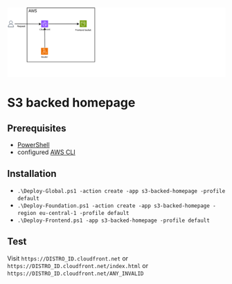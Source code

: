 ![Dependency Graph](architecture.png)

# S3 backed homepage

## Prerequisites
- [PowerShell](https://learn.microsoft.com/en-us/powershell/scripting/install/installing-powershell-on-windows?view=powershell-7.4#install-powershell-using-winget-recommended)
- configured [AWS CLI](https://docs.aws.amazon.com/cli/latest/userguide/getting-started-install.html#getting-started-install-instructions)

## Installation
- `.\Deploy-Global.ps1 -action create -app s3-backed-homepage -profile default`
- `.\Deploy-Foundation.ps1 -action create -app s3-backed-homepage -region eu-central-1 -profile default`
- `.\Deploy-Frontend.ps1 -app s3-backed-homepage -profile default`

## Test
Visit `https://DISTRO_ID.cloudfront.net` or `https://DISTRO_ID.cloudfront.net/index.html` or `https://DISTRO_ID.cloudfront.net/ANY_INVALID`
 